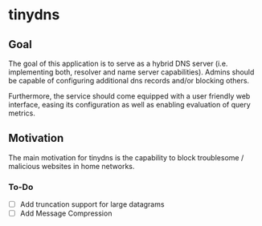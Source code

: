# tinydns

## Goal

The goal of this application is to serve as a hybrid DNS server (i.e. implementing both, resolver and name server capabilities).
Admins should be capable of configuring additional dns records and/or blocking others.

Furthermore, the service should come equipped with a user friendly web interface, easing its configuration as well as enabling
evaluation of query metrics.

## Motivation

The main motivation for tinydns is the capability to block troublesome / malicious websites in home networks.

### To-Do
- [ ] Add truncation support for large datagrams
- [ ] Add Message Compression